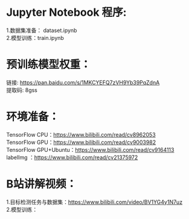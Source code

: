 # Jupyter Notebook 程序:  
1.数据集准备： dataset.ipynb  
2.模型训练：train.ipynb

# 预训练模型权重：
链接: https://pan.baidu.com/s/1MKCYEFQ7zVH9Yb39PqZdnA  
提取码: 8gss  

# 环境准备：  
TensorFlow CPU：https://www.bilibili.com/read/cv8962053  
TensorFlow GPU：https://www.bilibili.com/read/cv9003982  
TensorFlow GPU+Ubuntu：https://www.bilibili.com/read/cv9164113  
labelImg ：https://www.bilibili.com/read/cv21375972  

# B站讲解视频：  
1.目标检测任务与数据集：https://www.bilibili.com/video/BV1YG4y1N7uz  
2.模型训练：
